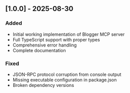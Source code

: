 ## [1.0.0] - 2025-08-30
### Added
- Initial working implementation of Blogger MCP server
- Full TypeScript support with proper types
- Comprehensive error handling
- Complete documentation

### Fixed
- JSON-RPC protocol corruption from console output
- Missing executable configuration in package.json
- Broken dependency versions